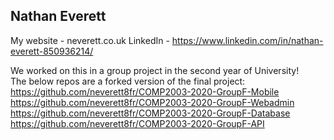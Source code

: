 ## Nathan Everett
My website - neverett.co.uk
LinkedIn - https://www.linkedin.com/in/nathan-everett-850936214/

We worked on this in a group project in the second year of University!  
The below repos are a forked version of the final project:  
https://github.com/neverett8fr/COMP2003-2020-GroupF-Mobile  
https://github.com/neverett8fr/COMP2003-2020-GroupF-Webadmin  
https://github.com/neverett8fr/COMP2003-2020-GroupF-Database  
https://github.com/neverett8fr/COMP2003-2020-GroupF-API  
